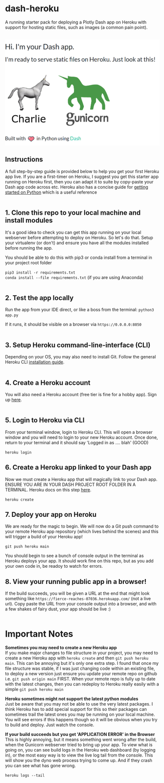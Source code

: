 # dash-heroku
A running starter pack for deploying a Plotly Dash app on Heroku with support for hosting static files, such as images (a common pain point).
<br><br>


![alt text](static/screenshot.png)

## Instructions

A full step-by-step guide is provided below to help you get your first Heroku app live. 
If you are a first-timer on Heroku, I suggest you get this starter app running on Heroku first, then you can adapt it to suite by copy-paste your Dash app code across etc. 
Heroku also has a concise guide for [getting started on Python](https://devcenter.heroku.com/articles/getting-started-with-python) which is a useful reference
<br><br>

## 1. Clone this repo to your local machine and install modules

It's a good idea to check you can get this app running on your local webserver before attempting to deploy on Heroku. So let's do that.
Setup your virtualenv (or don't) and ensure you have all the modules installed before running the app.

You should be able to do this with pip3 or conda install from a terminal in your project root folder

`pip3 install -r requirements.txt` <br>
`conda install --file requirements.txt` (if you are using Anaconda)
<br><br>

## 2. Test the app locally

Run the app from your IDE direct, or like a boss from the terminal: `python3 app.py`

If it runs, it should be visible on a browser via `https://0.0.0.0:8050`
<br><br>

## 3. Setup Heroku command-line-interface (CLI)

Depending on your OS, you may also need to install Git. Follow the general Heroku CLI [installation guide](https://devcenter.heroku.com/articles/heroku-cli). 
<br><br>

## 4. Create a Heroku account

You will also need a Heroku account (free tier is fine for a hobby app). Sign up [here](https://signup.heroku.com/login).
<br><br>

## 5. Login to Heroku via CLI

From your terminal window, login to Heroku CLI. This will open a browser window and you will need to login to your new Heroku account. 
Once done, return to your terminal and it should say 'Logged in as .... blah' (GOOD)

`heroku login`

## 6. Create a Heroku app linked to your Dash app

Now we must create a Heroku app that will magically link to your Dash app. ENSURE YOU ARE IN YOUR DASH PROJECT ROOT FOLDER IN A TERMINAL. Heroku docs on this step [here](https://devcenter.heroku.com/articles/getting-started-with-python#deploy-the-app).

`heroku create`

## 7. Deploy your app on Heroku

We are ready for the magic to begin. We will now do a Git push command to your remote Heroku app repository (which lives behind the scenes) and this will trigger a build of your Heroku app!

`git push heroku main`

You should begin to see a bunch of console output in the terminal as Heroku deploys your app. It should work fine on this repo, but as you add your own code in, be readoy to watch for errors. 

## 8. View your running public app in a browser!

If the build succeeds, you will be given a URL at the end that might look something like `https://fierce-reaches-07036.herokuapp.com/` (not a live url). 
Copy paste the URL from your console output into a browser, and with a few shakes of fairy dust, your app should be live :)
<br><br>

# Important Notes

**Sometimes you may need to create a new Heroku app** <br>
If you make major changes to file structure in your project, you may need to create a new Heroku app with `heroku create` and then `git push heroku main`. This can be annoying but it's only one extra step. I found that once my file structure was stable, if I was just changing code within an existing file, to deploy a new version just ensure you update your remote repo on github i.e. `git push origin main` FIRST. When your remote repo is fully up to date with the latest changes, then you can redeploy to Heroku really easily with a simple `git push heroku main`

**Heroku sometimes might not support the latest python modules** <br>
Just be aware that you may not be able to use the very latest packages. I think Heroku has to add special support for this so their packages can sometimes trail the latest ones you may be running on your local machine. You will see errors if this happens though so it will be obvious when you try to build and deploy. Just watch the console.

**If your build succeeds but you get 'APPLICATION ERROR' in the Browser** <br>
This is highly annoying, but it means something went wrong after the build, when the Gunicorn webserver tried to bring up your app. To view what is going on, you can see build logs in the Heroku web dashboard (by logging in), or the most easy way is to view the live log tail from the console. This will show you the dyno web process trying to come up. And if they crash you can see what has gone wrong.

`heroku logs --tail`




